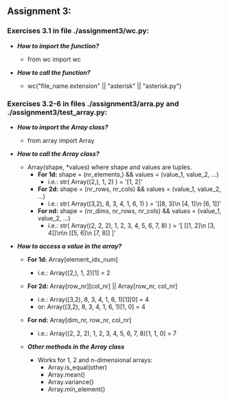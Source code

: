 ## Assignment 3:
### Exercises 3.1 in file ./assignment3/wc.py:
- ***How to import the function?*** 
  - from wc import wc


- ***How to call the function?***
  - wc("file_name.extension" || "asterisk" || "asterisk.py")


### Exercises 3.2-6 in files ./assignment3/arra.py and ./assignment3/test_array.py:
- ***How to import the Array class?*** 
  - from array import Array
  
  
- ***How to call the Array class?*** 
  - Array(shape, *values) where shape and values are tuples. 
    - **For 1d:** shape = (nr_elements,) && values = (value_1, value_2, ...)
      - i.e.: str( Array((2,), 1, 2) ) = '[1, 2]'
    - **For 2d:** shape = (nr_rows, nr_cols) && values = (value_1, value_2, ...)
      - i.e.: str( Array((3,2), 8, 3, 4, 1, 6, 1) ) = '[[8, 3]\n [4, 1]\n [6, 1]]'
    - **For nd:** shape = (nr_dims, nr_rows, nr_cols) && values = (value_1, value_2, ...)
      - i.e.: str( Array((2, 2, 2), 1, 2, 3, 4, 5, 6, 7, 8) ) = '[ [[1, 2]\n   [3, 4]]\n\n  [[5, 6]\n   [7, 8]] ]'
      
      
- ***How to access a value in the array?***
  - **For 1d:** Array[element_idx_num]
    - i.e.: Array((2,), 1, 2)[1] = 2
  - **For 2d:** Array[row_nr][col_nr] || Array[row_nr, col_nr]
    - i.e.: Array((3,2), 8, 3, 4, 1, 6, 1)[1][0] = 4
    - or: Array((3,2), 8, 3, 4, 1, 6, 1)[1, 0] = 4
  - **For nd:** Array[dim_nr, row_nr, col_nr]
    - i.e.: Array((2, 2, 2), 1, 2, 3, 4, 5, 6, 7, 8)[1, 1, 0] = 7
    
    
  - ***Other methods in the Array class***
    - Works for 1, 2 and n-dimensional arrays:
      - Array.is_equal(other)
      - Array.mean()
      - Array.variance()
      - Array.min_element()
